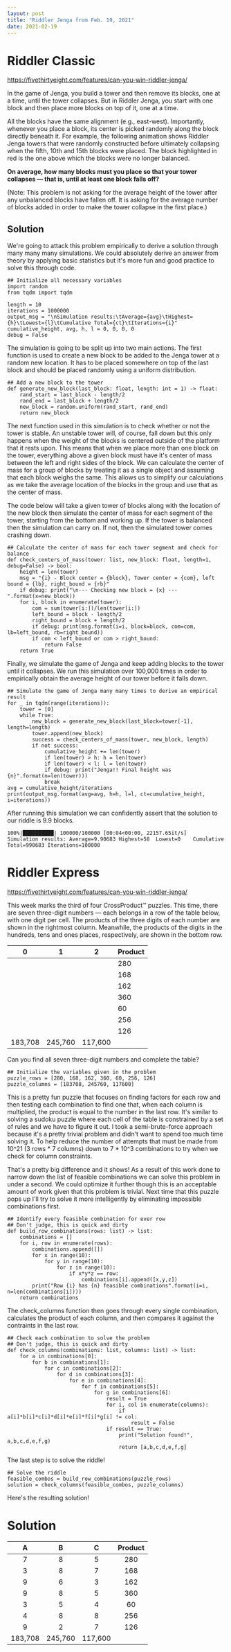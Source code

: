 ```yaml
---
layout: post
title: "Riddler Jenga from Feb. 19, 2021"
date: 2021-02-19
---
```

# Riddler Classic

https://fivethirtyeight.com/features/can-you-win-riddler-jenga/

In the game of Jenga, you build a tower and then remove its blocks, one at a time, until the tower collapses. But in Riddler Jenga, you start with one block and then place more blocks on top of it, one at a time.

All the blocks have the same alignment (e.g., east-west). Importantly, whenever you place a block, its center is picked randomly along the block directly beneath it. For example, the following animation shows Riddler Jenga towers that were randomly constructed before ultimately collapsing when the fifth, 10th and 15th blocks were placed. The block highlighted in red is the one above which the blocks were no longer balanced.

**On average, how many blocks must you place so that your tower collapses — that is, until at least one block falls off?**

(Note: This problem is not asking for the average height of the tower after any unbalanced blocks have fallen off. It is asking for the average number of blocks added in order to make the tower collapse in the first place.)

## Solution

We're going to attack this problem empirically to derive a solution through many many many simulations. We could absolutely derive an answer from theory by applying basic statistics but it's more fun and good practice to solve this through code.
```
## Initialize all necessary variables
import random
from tqdm import tqdm

length = 10
iterations = 1000000
output_msg = "\nSimulation results:\tAverage={avg}\tHighest={h}\tLowest={l}\tCumulative Total={ct}\tIterations={i}"
cumulative_height, avg, h, l = 0, 0, 0, 0
debug = False
```

The simulation is going to be split up into two main actions. The first function is used to create a new block to be added to the Jenga tower at a random new location. It has to be placed somewhere on top of the last block and should be placed randomly using a uniform distribution.

```
## Add a new block to the tower
def generate_new_block(last_block: float, length: int = 1) -> float:
    rand_start = last_block - length/2
    rand_end = last_block + length/2
    new_block = random.uniform(rand_start, rand_end)
    return new_block
```

The next function used in this simulation is to check whether or not the tower is stable. An unstable tower will, of course, fall down but this only happens when the weight of the blocks is centered outside of the platform that it rests upon. This means that when we place more than one block on the tower, everything above a given block must have it's center of mass between the left and right sides of the block. We can calculate the center of mass for a group of blocks by treating it as a single object and assuming that each block weighs the same. This allows us to simplify our calculations as we take the average location of the blocks in the group and use that as the center of mass. 

The code below will take a given tower of blocks along with the location of the new block then simulate the center of mass for each segment of the tower, starting from the bottom and working up. If the tower is balanced then the simulation can carry on. If not, then the simulated tower comes crashing down.
```
## Calculate the center of mass for each tower segment and check for balance
def check_centers_of_mass(tower: list, new_block: float, length=1, debug=False) -> bool:
    height = len(tower)
    msg = "{i} - Block center = {block}, Tower center = {com}, left bound = {lb}, right_bound = {rb}"
    if debug: print("\n--- Checking new block = {x} ---".format(x=new_block))
    for i, block in enumerate(tower):
        com = sum(tower[i:])/len(tower[i:])
        left_bound = block - length/2
        right_bound = block + length/2
        if debug: print(msg.format(i=i, block=block, com=com, lb=left_bound, rb=right_bound))
        if com < left_bound or com > right_bound:
            return False
    return True
```

Finally, we simulate the game of Jenga and keep adding blocks to the tower until it collapses. We run this simulation over 100,000 times in order to empirically obtain the average height of our tower before it falls down.

```
## Simulate the game of Jenga many many times to derive an empirical result
for _ in tqdm(range(iterations)):
    tower = [0]
    while True:
        new_block = generate_new_block(last_block=tower[-1], length=length)
        tower.append(new_block)
        success = check_centers_of_mass(tower, new_block, length)
        if not success:
            cumulative_height += len(tower)
            if len(tower) > h: h = len(tower)
            if len(tower) < l: l = len(tower)
            if debug: print("Jenga!! Final height was {n}".format(n=len(tower)))
            break
avg = cumulative_height/iterations
print(output_msg.format(avg=avg, h=h, l=l, ct=cumulative_height, i=iterations))
```
After running this simulation we can confidently assert that the solution to our riddle is 9.9 blocks.

```
100%|██████████| 100000/100000 [00:04<00:00, 22157.65it/s]
Simulation results:	Average=9.90683	Highest=58	Lowest=0	Cumulative Total=990683	Iterations=100000
```

# Riddler Express

https://fivethirtyeight.com/features/can-you-win-riddler-jenga/

This week marks the third of four CrossProduct™ puzzles. This time, there are seven three-digit numbers — each belongs in a row of the table below, with one digit per cell. The products of the three digits of each number are shown in the rightmost column. Meanwhile, the products of the digits in the hundreds, tens and ones places, respectively, are shown in the bottom row.

| 0 | 1 | 2 | Product |
| - | - | - | ------- |
|   |   |   | 280 |
|   |   |   | 168 |
|   |   |   | 162 |
|   |   |   | 360 |
|   |   |   | 60 |
|   |   |   | 256 |
|   |   |   | 126 |
|183,708|245,760|117,600|  |

Can you find all seven three-digit numbers and complete the table?

```
## Initialize the variables given in the problem
puzzle_rows = [280, 168, 162, 360, 60, 256, 126]
puzzle_columns = [183708, 245760, 117600]
```

This is a pretty fun puzzle that focuses on finding factors for each row and then testing each combination to find one that, when each column is multiplied, the product is equal to the number in the last row. It's similar to solving a sudoku puzzle where each cell of the table is constrained by a set of rules and we have to figure it out. I took a semi-brute-force approach because it's a pretty trivial problem and didn't want to spend too much time solving it. To help reduce the number of attempts that must be made from 10^21 (3 rows * 7 columns) down to 7 * 10^3 combinations to try when we check for column constraints. 

That's a pretty big difference and it shows! As a result of this work done to narrow down the list of feasible combinations we can solve this problem in under a second. We could optimize it further though this is an acceptable amount of work given that this problem is trivial. Next time that this puzzle pops up I'll try to solve it more intelligently by eliminating impossible combinations first.
```
## Identify every feasible combination for ever row
## Don't judge, this is quick and dirty
def build_row_combinations(rows: list) -> list:
    combinations = []
    for i, row in enumerate(rows):
        combinations.append([])
        for x in range(10):
            for y in range(10):
                for z in range(10):
                    if x*y*z == row:
                        combinations[i].append([x,y,z])
        print("Row {i} has {n} feasible combinations".format(i=i, n=len(combinations[i])))
    return combinations
```

The check_columns function then goes through every single combination, calculates the product of each column, and then compares it against the contraints in the last row.
```
## Check each combination to solve the problem
## Don't judge, this is quick and dirty
def check_columns(combinations: list, columns: list) -> list:
    for a in combinations[0]:
        for b in combinations[1]:
            for c in combinations[2]:
                for d in combinations[3]:
                    for e in combinations[4]:
                        for f in combinations[5]:
                            for g in combinations[6]:
                                result = True
                                for i, col in enumerate(columns):
                                    if a[i]*b[i]*c[i]*d[i]*e[i]*f[i]*g[i] != col:
                                        result = False
                                if result == True:
                                    print("Solution found!", a,b,c,d,e,f,g)
                                    return [a,b,c,d,e,f,g]
```
The last step is to solve the riddle!
```
## Solve the riddle
feasible_combos = build_row_combinations(puzzle_rows)
solution = check_columns(feasible_combos, puzzle_columns)
```
Here's the resulting solution!

# Solution
| A | B | C | Product |
| :-: | :-: | :-: | :-------: |
| 7 | 8 | 5 | 280 |
| 3 | 8 | 7 | 168 |
| 9 | 6 | 3 | 162 |
| 9 | 8 | 5 | 360 |
| 3 | 5 | 4 | 60 |
| 4 | 8 | 8 | 256 |
| 9 | 2 | 7 | 126 |
|183,708|245,760|117,600|  |

